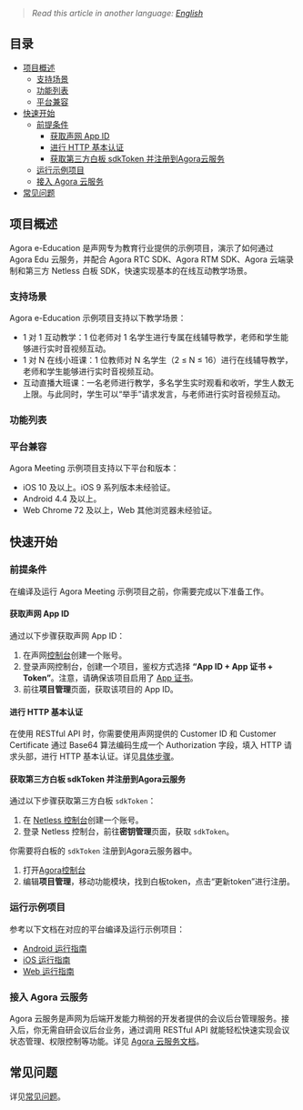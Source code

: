 > *Read this article in another language: [English](README.md)*

## 目录
- [项目概述](https://github.com/AgoraIO-Usecase/AgoraMeeting/blob/master/README.zh.md#%E9%A1%B9%E7%9B%AE%E6%A6%82%E8%BF%B0)
  - [支持场景](https://github.com/AgoraIO-Usecase/AgoraMeeting/blob/master/README.zh.md#%E6%94%AF%E6%8C%81%E5%9C%BA%E6%99%AF)
  - [功能列表](https://github.com/AgoraIO-Usecase/AgoraMeeting/blob/master/README.zh.md#%E5%8A%9F%E8%83%BD%E5%88%97%E8%A1%A8)
  - [平台兼容](https://github.com/AgoraIO-Usecase/AgoraMeeting/blob/master/README.zh.md#%E5%B9%B3%E5%8F%B0%E5%85%BC%E5%AE%B9)
- [快速开始](https://github.com/AgoraIO-Usecase/AgoraMeeting/blob/master/README.zh.md#%E5%BF%AB%E9%80%9F%E5%BC%80%E5%A7%8B)
  - [前提条件](https://github.com/AgoraIO-Usecase/AgoraMeeting/blob/master/README.zh.md#%E5%89%8D%E6%8F%90%E6%9D%A1%E4%BB%B6)
    - [获取声网 App ID](https://github.com/AgoraIO-Usecase/AgoraMeeting/blob/master/README.zh.md#%E8%8E%B7%E5%8F%96%E5%A3%B0%E7%BD%91-app-id)
    - [进行 HTTP 基本认证](https://github.com/AgoraIO-Usecase/AgoraMeeting/blob/master/README.zh.md#%E8%BF%9B%E8%A1%8C-http-%E5%9F%BA%E6%9C%AC%E8%AE%A4%E8%AF%81)
    - [获取第三方白板 sdkToken 并注册到Agora云服务](https://github.com/AgoraIO-Usecase/AgoraMeeting/blob/master/README.zh.md#获取第三方白板-sdkToken-并注册到Agora云服务)
  - [运行示例项目](https://github.com/AgoraIO-Usecase/AgoraMeeting/blob/master/README.zh.md#%E8%BF%90%E8%A1%8C%E7%A4%BA%E4%BE%8B%E9%A1%B9%E7%9B%AE)
  - [接入 Agora 云服务](https://github.com/AgoraIO-Usecase/AgoraMeeting/blob/master/README.zh.md#%E6%8E%A5%E5%85%A5-agora-%E4%BA%91%E6%9C%8D%E5%8A%A1)
- [常见问题](https://github.com/AgoraIO-Usecase/AgoraMeeting/blob/master/README.zh.md#%E5%B8%B8%E8%A7%81%E9%97%AE%E9%A2%98)

## 项目概述

Agora e-Education 是声网专为教育行业提供的示例项目，演示了如何通过 Agora Edu 云服务，并配合 Agora RTC SDK、Agora RTM SDK、Agora 云端录制和第三方 Netless 白板 SDK，快速实现基本的在线互动教学场景。

### 支持场景

Agora e-Education 示例项目支持以下教学场景：

- 1 对 1 互动教学：1 位老师对 1 名学生进行专属在线辅导教学，老师和学生能够进行实时音视频互动。
- 1 对 N 在线小班课：1 位教师对 N 名学生（2 ≤ N ≤ 16）进行在线辅导教学，老师和学生能够进行实时音视频互动。
- 互动直播大班课：一名老师进行教学，多名学生实时观看和收听，学生人数无上限。与此同时，学生可以“举手”请求发言，与老师进行实时音视频互动。

### 功能列表


### 平台兼容

Agora Meeting 示例项目支持以下平台和版本：

- iOS 10 及以上。iOS 9 系列版本未经验证。
- Android 4.4 及以上。
- Web Chrome 72 及以上，Web 其他浏览器未经验证。

## 快速开始

### 前提条件

在编译及运行 Agora Meeting 示例项目之前，你需要完成以下准备工作。

#### 获取声网 App ID
通过以下步骤获取声网 App ID：
  1. 在声网[控制台](https://sso.agora.io/v2/signup)创建一个账号。
  2. 登录声网控制台，创建一个项目，鉴权方式选择 **“App ID + App 证书 + Token”**。注意，请确保该项目启用了 [App 证书](https://docs.agora.io/cn/Agora%20Platform/token?platform=All%20Platforms#appcertificate)。
  3. 前往**项目管理**页面，获取该项目的 App ID。

#### 进行 HTTP 基本认证

在使用 RESTful API 时，你需要使用声网提供的 Customer ID 和 Customer Certificate 通过 Base64 算法编码生成一个 Authorization 字段，填入 HTTP 请求头部，进行 HTTP 基本认证。详见[具体步骤](https://docs.agora.io/cn/faq/restful_authentication)。

#### 获取第三方白板 sdkToken 并注册到Agora云服务
通过以下步骤获取第三方白板 `sdkToken`：
1. 在 [Netless 控制台](https://console.herewhite.com/en/register/)创建一个账号。
2. 登录 Netless 控制台，前往**密钥管理**页面，获取 `sdkToken`。

你需要将白板的 `sdkToken` 注册到Agora云服务器中。
1. 打开[Agora控制台](https://Console.Agora.io/)
2. 编辑**项目管理**，移动功能模块，找到白板token，点击“更新token”进行注册。

### 运行示例项目

参考以下文档在对应的平台编译及运行示例项目：

- [Android 运行指南](https://github.com/AgoraIO-Usecase/AgoraMeeting/blob/master/AgoraMeeting_Android/README.zh.md)
- [iOS 运行指南](https://github.com/AgoraIO-Usecase/AgoraMeeting/tree/master/AgoraMeeting_iOS/README.zh.md)
- [Web 运行指南](https://github.com/AgoraIO-Usecase/AgoraMeeting/tree/master/AgoraMeeting_web/README.zh.md)

### 接入 Agora 云服务

Agora 云服务是声网为后端开发能力稍弱的开发者提供的会议后台管理服务。接入后，你无需自研会议后台业务，通过调用 RESTful API 就能轻松快速实现会议状态管理、权限控制等功能。详见 [Agora 云服务文档](https://github.com/AgoraIO-Usecase/AgoraMeeting/wiki/Agora-%E4%BA%91%E6%9C%8D%E5%8A%A1)。

## 常见问题

详见[常见问题](https://github.com/AgoraIO-Usecase/AgoraMeeting/wiki/%E5%B8%B8%E8%A7%81%E9%97%AE%E9%A2%98)。
